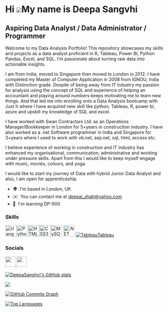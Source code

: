 Hi ![](https://user-images.githubusercontent.com/18350557/176309783-0785949b-9127-417c-8b55-ab5a4333674e.gif)My name is Deepa Sangvhi
=====================================================================================================================================

Aspiring Data Analyst / Data Administrator / Programmer
--------------------------------------------------------

Welcome to my Data Analysis Portfolio! This repository showcases my skills and projects as a data analyst proficient in R, Tableau, Power BI, Python Pandas, Excel, and SQL. I’m passionate about turning raw data into actionable insights. 

I am from India, moved to Singapore then moved to London in 2012. I have completed my Master of Computer Application in 2008 from IGNOU, India with Distinction grade. Despite of being away from IT industry my passion for analysis using the concept of SQL and experience of helping an accountant and playing around numbers keeps motivating me to learn new things. And that led me into enrolling onto a Data Analysis bootcamp with Just It where I have acquired new skill like python, Tableau, R, power bi, azure and upskill my knowledge of SQL and excel.

I have worked with Swan Contractors Ltd. as an Operations Manager/Bookkeeper in London for 5+years in construction industry. I have also worked as a .net Software programmer in India and Singapore for 3+years where I used to work with vb.net, asp.net, sql, html, access etc. 

I believe experience of working in construction and IT industry has enhanced my organisational, communication, administrative and working under pressure skills. Apart from this I would like to keep myself engage with music, movies, colours, and yoga. 

I would like to start my journey of Data with hybrid Junior Data Analyst and also, I am open for apprenticeship.

* 🌍  I'm based in London, UK
* ✉️  You can contact me at [deepaj\_shah@yahoo.com](mailto:deepaj_shah@yahoo.com)
* 🧠  I'm learning DP-900

### Skills


<p align="left">
<a href="https://www.r-project.org/" target="_blank" rel="noreferrer"><img src="https://raw.githubusercontent.com/danielcranney/readme-generator/main/public/icons/skills/rlang-colored.svg" width="36" height="36" alt="rlang" /></a><a href="https://www.python.org/" target="_blank" rel="noreferrer"><img src="https://raw.githubusercontent.com/danielcranney/readme-generator/main/public/icons/skills/python-colored.svg" width="36" height="36" alt="Python" /></a><a href="https://developer.mozilla.org/en-US/docs/Glossary/HTML5" target="_blank" rel="noreferrer"><img src="https://raw.githubusercontent.com/danielcranney/readme-generator/main/public/icons/skills/html5-colored.svg" width="36" height="36" alt="HTML5" /></a><a href="https://www.w3.org/TR/CSS/#css" target="_blank" rel="noreferrer"><img src="https://raw.githubusercontent.com/danielcranney/readme-generator/main/public/icons/skills/css3-colored.svg" width="36" height="36" alt="CSS3" /></a><a href="https://www.mysql.com/" target="_blank" rel="noreferrer"><img src="https://raw.githubusercontent.com/danielcranney/readme-generator/main/public/icons/skills/mysql-colored.svg" width="36" height="36" alt="MySQL" /></a>
  <a href="https://dotnet.microsoft.com/en-us/" target="_blank" rel="noreferrer"><img src="https://raw.githubusercontent.com/danielcranney/readme-generator/main/public/icons/skills/dot-net-colored.svg" width="36" height="36" alt=".NET" /></a>
  <a href="https://public.tableau.com/app/discover" target="_blank"><img src= height="36" alt="Tableau">Tableau</a>
</p>


### Socials

<p align="left"> 
  <a href="https://www.github.com/DeepaSangvhi" target="_blank" rel="noreferrer"> <picture> <source media="(prefers-color-scheme: dark)" srcset="https://raw.githubusercontent.com/danielcranney/readme-generator/main/public/icons/socials/github-dark.svg" /> <source media="(prefers-color-scheme: light)" srcset="https://raw.githubusercontent.com/danielcranney/readme-generator/main/public/icons/socials/github.svg" /> <img src="https://raw.githubusercontent.com/danielcranney/readme-generator/main/public/icons/socials/github.svg" width="32" height="32" /> </picture> </a> <a href="https://www.linkedin.com/in/Deepa Sangvhi" target="_blank" rel="noreferrer"> <picture> <source media="(prefers-color-scheme: dark)" srcset="https://raw.githubusercontent.com/danielcranney/readme-generator/main/public/icons/socials/linkedin-dark.svg" /> <source media="(prefers-color-scheme: light)" srcset="https://raw.githubusercontent.com/danielcranney/readme-generator/main/public/icons/socials/linkedin.svg" /> <img src="https://raw.githubusercontent.com/danielcranney/readme-generator/main/public/icons/socials/linkedin.svg" width="32" height="32" /> </picture> </a></p>



<a href="https://github.com/DeepaSanghvi"><img src="https://github-readme-stats.vercel.app/api?username=DeepaSanghvi&show_icons=true&hide=&count_private=true&title_color=0891b2&text_color=ffffff&icon_color=0891b2&bg_color=1c1917&hide_border=true&show_icons=true" alt="DeepaSanghvi's GitHub stats" /></a>

<a href="https://github.com/DeepaSanghvi"><img src="https://github-readme-streak-stats.herokuapp.com/?user=DeepaSanghvi&stroke=ffffff&background=1c1917&ring=0891b2&fire=0891b2&currStreakNum=ffffff&currStreakLabel=0891b2&sideNums=ffffff&sideLabels=ffffff&dates=ffffff&hide_border=true" /></a>

<a href="https://github.com/DeepaSanghvi"><img src="https://github-readme-activity-graph.cyclic.app/graph?username=DeepaSanghvi&bg_color=1c1917&color=ffffff&line=0891b2&point=ffffff&area_color=1c1917&area=true&hide_border=true&custom_title=GitHub%20Commits%20Graph" alt="GitHub Commits Graph" /></a>

<a href="https://github.com/DeepaSanghvi" align="left"><img src="https://github-readme-stats.vercel.app/api/top-langs/?username=DeepaSanghvi&langs_count=10&title_color=0891b2&text_color=ffffff&icon_color=0891b2&bg_color=1c1917&hide_border=true&locale=en&custom_title=Top%20%Languages" alt="Top Languages" /></a>



